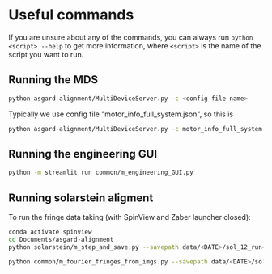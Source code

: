 

# Useful commands

If you are unsure about any of the commands, you can always run `python <script> --help` to get more information, where `<script>` is the name of the script you want to run.



## Running the MDS
```bash
python asgard-alignment/MultiDeviceServer.py -c <config file name>
```

Typically we use config file "motor_info_full_system.json", so this is
```bash
python asgard-alignment/MultiDeviceServer.py -c motor_info_full_system.json
```


## Running the engineering GUI
```bash
python -m streamlit run common/m_engineering_GUI.py
```

## Running solarstein aligment

To run the fringe data taking (with SpinView and Zaber launcher closed):
```bash
conda activate spinview
cd Documents/asgard-alignment
python solarstein/m_step_and_save.py --savepath data/<DATE>/sol_12_run<X> --bs_num 7 --start 3000 --end 8000 --step 5
```

```bash
python common/m_fourier_fringes_from_imgs.py --savepath data/<DATE>/sol_12_runX
```
